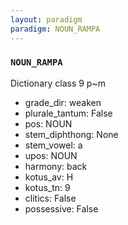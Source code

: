 ```yaml
---
layout: paradigm
paradigm: NOUN_RAMPA
---
```

### ` NOUN_RAMPA `

Dictionary class 9 p~m
* grade_dir: weaken
* plurale_tantum: False
* pos: NOUN
* stem_diphthong: None
* stem_vowel: a
* upos: NOUN
* harmony: back
* kotus_av: H
* kotus_tn: 9
* clitics: False
* possessive: False
